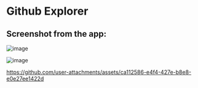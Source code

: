 # Github Explorer

## Screenshot from the app:

![image](https://github.com/user-attachments/assets/40926adb-9ba4-4be1-8ea8-67b090aa8281)

![image](https://github.com/user-attachments/assets/a2dec91a-daf8-40b4-a2fd-18ce64b4d2bb)


https://github.com/user-attachments/assets/ca112586-e4f4-427e-b8e8-e0e27ee1422d



